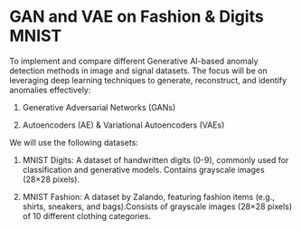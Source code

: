 # GAN and VAE on Fashion & Digits MNIST

To implement and compare different Generative AI-based anomaly detection methods in image and signal datasets. The focus will be on leveraging deep learning techniques to generate, reconstruct, and identify anomalies effectively:

1. Generative Adversarial Networks (GANs)

2. Autoencoders (AE) & Variational Autoencoders (VAEs)

We will use the following datasets:

1. MNIST Digits: A dataset of handwritten digits (0-9), commonly used for classification and
generative models. Contains grayscale images (28×28 pixels).

2. MNIST Fashion: A dataset by Zalando, featuring fashion items (e.g., shirts, sneakers, and
bags).Consists of grayscale images (28×28 pixels) of 10 different clothing categories.
